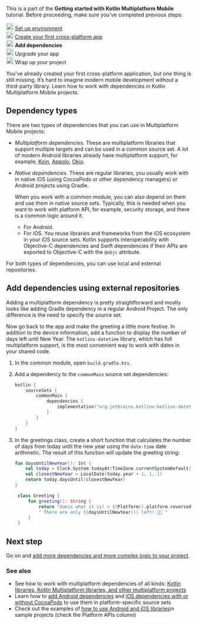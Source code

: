 [//]: # (title: Add dependencies to your project)

<microformat>
    <p>This is a part of the <strong>Getting started with Kotlin Multiplatform Mobile</strong> tutorial. Before proceeding, make sure you've completed previous steps:</p>
    <p><img src="icon-1-done.svg" width="20" alt="First step"/> <a href="multiplatform-mobile-setup.md">Set up environment</a><br/><img src="icon-2-done.svg" width="20" alt="Second step"/> <a href="multiplatform-mobile-create-first-app.md">Create your first cross-platform app</a><br/><img src="icon-3.svg" width="20" alt="Third step"/> <strong>Add dependencies</strong><br/><img src="icon-4-todo.svg" width="20" alt="Fourth step"/> Upgrade your app<br/><img src="icon-5-todo.svg" width="20" alt="Fifth step"/> Wrap up your project</p>
</microformat>

You’ve already created your first cross-platform application, but one thing is still missing. It’s hard to imagine
modern
mobile development without a third-party library. Learn how to work with dependencies in Kotlin Multiplatform Mobile
projects.

## Dependency types

There are two types of dependencies that you can use in Multiplatform Mobile projects:

* _Multiplatform dependencies_. These are multiplatform libraries that support multiple targets and can be used in a
  common
  source set. A lot of modern Android libraries already have multiplatform support, for
  example, [Koin](https://insert-koin.io/), [Appolo](https://www.apollographql.com/), [Okio](https://square.github.io/okio/).
* _Native dependencies_. These are regular libraries, you usually work with in native iOS (using CocoaPods or other
  dependency managers) or Android projects using Gradle.

  When you work with a common module, you can also depend on them and use them in native source sets. Typically, this is
  needed when you want to work with platform API, for example, security storage, and there is a common logic around it.
    * For Android.
    * For iOS. You reuse libraries and frameworks from the iOS ecosystem in your iOS source sets. Kotlin supports
      interoperability with Objective-C dependencies and Swift dependencies if their APIs are exported to Objective-C
      with the `@objc` attribute.

For both types of dependencies, you can use local and external repositories.

## Add dependencies using external repositories

Adding a multiplatform dependency is pretty straightforward and mostly looks like adding Gradle dependency in a regular
Android Project. The only difference is the need to specify the source set.

Now go back to the app and make the greeting a little more festive. In addition to the device information, add a
function to display the number of days left until New Year. The `kotlinx-datetime` library, which has full multiplatform
support, is the most convenient way to work with dates in your shared code.

1. In the common module, open `build.gradle.kts`.
2. Add a dependency to the `commonMain` source set dependencies:

   ```kotlin
   kotlin {
       sourceSets {
           commonMain {
               dependencies {
                   implementation("org.jetbrains.kotlinx:kotlinx-datetime:0.3.2")
               }
           } 
       }
   }
   ```

3. In the greetings class, create a short function that calculates the number of days from today until the new year
   using the `date-time` date arithmetic. The result of this function will update the greeting string:

   ```kotlin
   fun daysUntilNewYear(): Int {
       val today = Clock.System.todayAt(TimeZone.currentSystemDefault())
       val closestNewYear = LocalDate(today.year + 1, 1, 1)
       return today.daysUntil(closestNewYear)
   }

    class Greeting {
        fun greeting(): String {
            return "Guess what it is! > ${Platform().platform.reversed()}!" +
            " There are only ${daysUntilNewYear()} left! 🎅🏼 "
        }
    }
   ```

## Next step

Go on and [add more dependencies and more complex logic to your project](multiplatform-mobile-update-app.md).

### See also

* See how to work with multiplatform dependencies of all
  kinds: [Kotlin libraries, Kotlin Multiplatform libraries, and other multiplatform projects](multiplatform-add-dependencies.md)
* Learn how to [add Android dependencies](multiplatform-mobile-android-dependencies.md)
  and [iOS dependencies with or without CocoaPods](multiplatform-mobile-ios-dependencies.md) to use them in
  platform-specific source sets
* Check out the examples of [how to use Android and iOS libraries](multiplatform-mobile-samples.md)in sample projects
  (check the Platform APIs column)